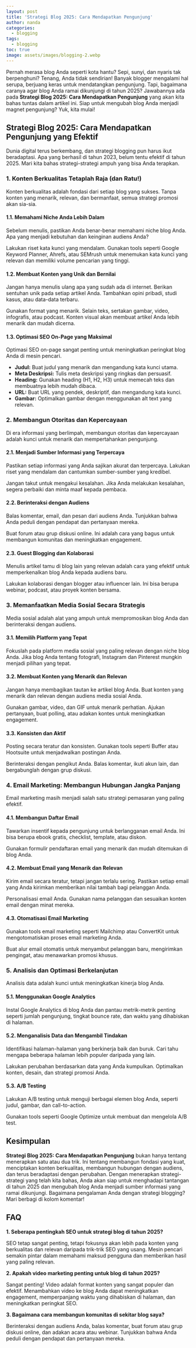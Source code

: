 ```yaml
---
layout: post
title: 'Strategi Blog 2025: Cara Mendapatkan Pengunjung'
author: nanda
categories:
  - blogging
tags:
  - blogging
toc: true
image: assets/images/blogging-2.webp
---
```



Pernah merasa blog Anda seperti kota hantu? Sepi, sunyi, dan nyaris tak berpenghuni? Tenang, Anda tidak sendirian! Banyak blogger mengalami hal serupa, berjuang keras untuk mendatangkan pengunjung. Tapi, bagaimana caranya agar blog Anda ramai dikunjungi di tahun 2025? Jawabannya ada pada **Strategi Blog 2025: Cara Mendapatkan Pengunjung** yang akan kita bahas tuntas dalam artikel ini. Siap untuk mengubah blog Anda menjadi magnet pengunjung? Yuk, kita mulai!

## Strategi Blog 2025: Cara Mendapatkan Pengunjung yang Efektif

Dunia digital terus berkembang, dan strategi blogging pun harus ikut beradaptasi. Apa yang berhasil di tahun 2023, belum tentu efektif di tahun 2025. Mari kita bahas strategi-strategi ampuh yang bisa Anda terapkan.

### 1\. Konten Berkualitas Tetaplah Raja (dan Ratu!)

Konten berkualitas adalah fondasi dari setiap blog yang sukses. Tanpa konten yang menarik, relevan, dan bermanfaat, semua strategi promosi akan sia-sia.

#### 1.1. Memahami Niche Anda Lebih Dalam

Sebelum menulis, pastikan Anda benar-benar memahami niche blog Anda. Apa yang menjadi kebutuhan dan keinginan audiens Anda?

Lakukan riset kata kunci yang mendalam. Gunakan tools seperti Google Keyword Planner, Ahrefs, atau SEMrush untuk menemukan kata kunci yang relevan dan memiliki volume pencarian yang tinggi.

#### 1.2. Membuat Konten yang Unik dan Bernilai

Jangan hanya menulis ulang apa yang sudah ada di internet. Berikan sentuhan unik pada setiap artikel Anda. Tambahkan opini pribadi, studi kasus, atau data-data terbaru.

Gunakan format yang menarik. Selain teks, sertakan gambar, video, infografis, atau podcast. Konten visual akan membuat artikel Anda lebih menarik dan mudah dicerna.

#### 1.3. Optimasi SEO On-Page yang Maksimal

Optimasi SEO on-page sangat penting untuk meningkatkan peringkat blog Anda di mesin pencari.

- **Judul:** Buat judul yang menarik dan mengandung kata kunci utama.
- **Meta Deskripsi:** Tulis meta deskripsi yang ringkas dan persuasif.
- **Heading:** Gunakan heading (H1, H2, H3) untuk memecah teks dan membuatnya lebih mudah dibaca.
- **URL:** Buat URL yang pendek, deskriptif, dan mengandung kata kunci.
- **Gambar:** Optimalkan gambar dengan menggunakan alt text yang relevan.

### 2\. Membangun Otoritas dan Kepercayaan

Di era informasi yang berlimpah, membangun otoritas dan kepercayaan adalah kunci untuk menarik dan mempertahankan pengunjung.

#### 2.1. Menjadi Sumber Informasi yang Terpercaya

Pastikan setiap informasi yang Anda sajikan akurat dan terpercaya. Lakukan riset yang mendalam dan cantumkan sumber-sumber yang kredibel.

Jangan takut untuk mengakui kesalahan. Jika Anda melakukan kesalahan, segera perbaiki dan minta maaf kepada pembaca.

#### 2.2. Berinteraksi dengan Audiens

Balas komentar, email, dan pesan dari audiens Anda. Tunjukkan bahwa Anda peduli dengan pendapat dan pertanyaan mereka.

Buat forum atau grup diskusi online. Ini adalah cara yang bagus untuk membangun komunitas dan meningkatkan engagement.

#### 2.3. Guest Blogging dan Kolaborasi

Menulis artikel tamu di blog lain yang relevan adalah cara yang efektif untuk memperkenalkan blog Anda kepada audiens baru.

Lakukan kolaborasi dengan blogger atau influencer lain. Ini bisa berupa webinar, podcast, atau proyek konten bersama.

### 3\. Memanfaatkan Media Sosial Secara Strategis

Media sosial adalah alat yang ampuh untuk mempromosikan blog Anda dan berinteraksi dengan audiens.

#### 3.1. Memilih Platform yang Tepat

Fokuslah pada platform media sosial yang paling relevan dengan niche blog Anda. Jika blog Anda tentang fotografi, Instagram dan Pinterest mungkin menjadi pilihan yang tepat.

#### 3.2. Membuat Konten yang Menarik dan Relevan

Jangan hanya membagikan tautan ke artikel blog Anda. Buat konten yang menarik dan relevan dengan audiens media sosial Anda.

Gunakan gambar, video, dan GIF untuk menarik perhatian. Ajukan pertanyaan, buat polling, atau adakan kontes untuk meningkatkan engagement.

#### 3.3. Konsisten dan Aktif

Posting secara teratur dan konsisten. Gunakan tools seperti Buffer atau Hootsuite untuk menjadwalkan postingan Anda.

Berinteraksi dengan pengikut Anda. Balas komentar, ikuti akun lain, dan bergabunglah dengan grup diskusi.

### 4\. Email Marketing: Membangun Hubungan Jangka Panjang

Email marketing masih menjadi salah satu strategi pemasaran yang paling efektif.

#### 4.1. Membangun Daftar Email

Tawarkan insentif kepada pengunjung untuk berlangganan email Anda. Ini bisa berupa ebook gratis, checklist, template, atau diskon.

Gunakan formulir pendaftaran email yang menarik dan mudah ditemukan di blog Anda.

#### 4.2. Membuat Email yang Menarik dan Relevan

Kirim email secara teratur, tetapi jangan terlalu sering. Pastikan setiap email yang Anda kirimkan memberikan nilai tambah bagi pelanggan Anda.

Personalisasi email Anda. Gunakan nama pelanggan dan sesuaikan konten email dengan minat mereka.

#### 4.3. Otomatisasi Email Marketing

Gunakan tools email marketing seperti Mailchimp atau ConvertKit untuk mengotomatiskan proses email marketing Anda.

Buat alur email otomatis untuk menyambut pelanggan baru, mengirimkan pengingat, atau menawarkan promosi khusus.

### 5\. Analisis dan Optimasi Berkelanjutan

Analisis data adalah kunci untuk meningkatkan kinerja blog Anda.

#### 5.1. Menggunakan Google Analytics

Instal Google Analytics di blog Anda dan pantau metrik-metrik penting seperti jumlah pengunjung, tingkat bounce rate, dan waktu yang dihabiskan di halaman.

#### 5.2. Menganalisis Data dan Mengambil Tindakan

Identifikasi halaman-halaman yang berkinerja baik dan buruk. Cari tahu mengapa beberapa halaman lebih populer daripada yang lain.

Lakukan perubahan berdasarkan data yang Anda kumpulkan. Optimalkan konten, desain, dan strategi promosi Anda.

#### 5.3. A/B Testing

Lakukan A/B testing untuk menguji berbagai elemen blog Anda, seperti judul, gambar, dan call-to-action.

Gunakan tools seperti Google Optimize untuk membuat dan mengelola A/B test.

## Kesimpulan

**Strategi Blog 2025: Cara Mendapatkan Pengunjung** bukan hanya tentang menerapkan satu atau dua trik. Ini tentang membangun fondasi yang kuat, menciptakan konten berkualitas, membangun hubungan dengan audiens, dan terus beradaptasi dengan perubahan. Dengan menerapkan strategi-strategi yang telah kita bahas, Anda akan siap untuk menghadapi tantangan di tahun 2025 dan mengubah blog Anda menjadi sumber informasi yang ramai dikunjungi. Bagaimana pengalaman Anda dengan strategi blogging? Mari berbagi di kolom komentar!

## FAQ

**1\. Seberapa pentingkah SEO untuk strategi blog di tahun 2025?**

SEO tetap sangat penting, tetapi fokusnya akan lebih pada konten yang berkualitas dan relevan daripada trik-trik SEO yang usang. Mesin pencari semakin pintar dalam memahami maksud pengguna dan memberikan hasil yang paling relevan.

**2\. Apakah video marketing penting untuk blog di tahun 2025?**

Sangat penting! Video adalah format konten yang sangat populer dan efektif. Menambahkan video ke blog Anda dapat meningkatkan engagement, memperpanjang waktu yang dihabiskan di halaman, dan meningkatkan peringkat SEO.

**3\. Bagaimana cara membangun komunitas di sekitar blog saya?**

Berinteraksi dengan audiens Anda, balas komentar, buat forum atau grup diskusi online, dan adakan acara atau webinar. Tunjukkan bahwa Anda peduli dengan pendapat dan pertanyaan mereka.
